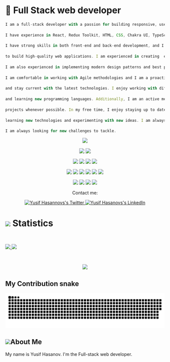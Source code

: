 
# 🚀 Full Stack web developer
```js
I am a full-stack developer with a passion for building responsive, user-friendly web applications using the latest technologies. 

I have experience in React, Redux Toolkit, HTML, CSS, Chakra UI, TypeScript, ES6, Java, Spring, C# and ASP.NET. 

I have strong skills in both front-end and back-end development, and I am able to work with a wide range of technologies 

to build high-quality web applications. I am experienced in creating  efficient and scalable applications, 

I am also experienced in implementing modern design patterns and best practices for web development.

I am comfortable in working with Agile methodologies and I am a proactive problem solver. I am always looking for ways to improve my skills

and stay current with the latest technologies. I enjoy working with different frameworks and libraries, experimenting with new technologies,

and learning new programming languages. Additionally, I am an active member of the open-source community, and I enjoy contributing to open-source

projects whenever possible. In my free time, I enjoy staying up to date with the latest developments in the web development industry,

learning new technologies and experimenting with new ideas. I am always open to new opportunities to expand my knowledge and experience and 

I am always looking for new challenges to tackle.

```
<p align="center">
  <a href="https://github.com/DenverCoder1/readme-typing-svg"><img src="https://readme-typing-svg.herokuapp.com?lines=Hi,+I'm+Yusif.;I+am+web+developer.;I+love+Coding.;I+love+learning.;I+love+spreading+knowledge.;&center=true&width=500&height=50"></a>
</p>

<p>
<div align="center" target="_blank">
  <img src="https://img.shields.io/twitter/follow/YusifHasanov?style=social">
  <img src="https://img.shields.io/github/followers/yusifhasanov?style=social">

</div>
</p>

<p>
<div align="center">

  <img src="https://img.shields.io/badge/JavaScript-000000.svg?style=for-the-badge&logo=javascript&logoColor=F7E017">
  <img src="https://img.shields.io/badge/HTML5-F26624.svg?style=for-the-badge&logo=html5&logoColor=white">
  <img src="https://img.shields.io/badge/CSS-2465F1.svg?style=for-the-badge&logo=CSS3&logoColor=white">
  <img src="https://img.shields.io/badge/Bootstrap-2465F1.svg?style=for-the-badge&logo=bootstrap&logoColor=white">

</div>
</p>

<p>
<div align="center">
  <img src="https://img.shields.io/badge/React-3670A0?style=for-the-badge&logo=react&logoColor=ffdd54">
  <img src="https://img.shields.io/badge/Redux-764abc.svg?style=for-the-badge&logo=redux&logoColor=white">
  <img src="https://img.shields.io/badge/NextJS-black?style=for-the-badge&logo=next.js&logoColor=white">
    <img src="https://img.shields.io/badge/Chakra-60C9CA?style=for-the-badge&logo=chakraui&logoColor=white">
  <img src="https://img.shields.io/badge/GitHub-%23121011.svg?style=for-the-badge&logo=github&logoColor=white">
  <img src="https://img.shields.io/badge/Git-%23F05033.svg?style=for-the-badge&logo=git&logoColor=white">

</div>
</p>

<p>
<div align="center">

  <img src="https://img.shields.io/badge/Webstorm-38A169.svg?style=for-the-badge&logo=webstorm&logoColor=white">
  <img src="https://img.shields.io/badge/Visual%20Studio%20Code-0078d7.svg?style=for-the-badge&logo=visual-studio-code&logoColor=white">
  <img src="https://img.shields.io/badge/-Stackoverflow-FE7A16?style=for-the-badge&logo=stack-overflow&logoColor=white">
  <img src="https://img.shields.io/badge/StackExchange-%23ffffff.svg?style=for-the-badge&logo=StackExchange&logoColor=white">
</div>
</p>

<p align="center">Contact me:</p>
<p>
<div align="center">
	<a href="https://twitter.com/YusifHasanov12" rel="nofollow">
  		<img alt="Yusif Hasannovs's Twitter" width="22px" src="https://raw.githubusercontent.com/peterthehan/peterthehan/master/assets/twitter.svg" style="max-width: 100%;">
	</a>
	<a href="https://www.linkedin.com/in/yusif-hasanov/" rel="nofollow">
  		<img alt="Yusif Hasanovs's LinkedIn" width="22px" src="https://raw.githubusercontent.com/peterthehan/peterthehan/master/assets/linkedin.svg" style="max-width: 100%;">
	</a>
</div>
</p>

# <img src="https://media4.giphy.com/media/MIGbtLZoVjbl0bYbAd/giphy.gif?cid=ecf05e472t2h0i8d7dcjaoau9iqtchhr899hxmpxzzgc7lyw&rid=giphy.gif" width="30"> Statistics

<br/>
<p align="left">
  <a href="https://www.linkedin.com/in/yusif-hasanov/">
    <img width="49.5%" src="https://github-readme-stats.vercel.app/api?username=yusifhasanov&show_icons=true&include_all_commits=true&theme=radical&hide_border=true">
    <img width="49.5%" src="https://github-readme-streak-stats.herokuapp.com/?user=yusifhasanov&theme=radical&hide_border=true">		  
  </a>
</p>
<br>

 
<p align="center">
  <a href="https://www.linkedin.com/in/yusif-hasanov/">
    <img width="49.5%" src="https://github-readme-stats.vercel.app/api/top-langs/?username=yusifhasanov&theme=radical&bg_color=282828&hide_border=true&include_all_commits=true&count_private=true&layout=compact">
  </a>
</p>

 


## My Contribution snake
![Contribution snake example](https://github.com/YusifHasanov/YusifHasanov/blob/main/github-contribution-grid-snake.svg)

## <img src="https://user-images.githubusercontent.com/82110564/189553856-2e7f8f30-80b4-484f-bfaa-9e5eb10f24e5.gif" width="30">About Me

My name is Yusif Hasanov. I'm the Full-stack web developer. 

